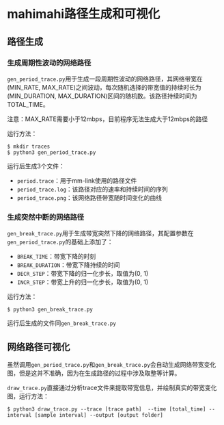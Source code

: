# mahimahi路径生成和可视化

## 路径生成

### 生成周期性波动的网络路径

`gen_period_trace.py`用于生成一段周期性波动的网络路径，其网络带宽在(MIN_RATE, MAX_RATE)之间波动，每次随机选择的带宽值的持续时长为(MIN_DURATION, MAX_DURATION)区间的随机数。该路径持续时间为TOTAL_TIME。

注意：MAX_RATE需要小于12mbps，目前程序无法生成大于12mbps的路径

运行方法：

```shell
$ mkdir traces
$ python3 gen_period_trace.py
```

运行后生成3个文件：

- `period.trace`：用于mm-link使用的路径文件
- `period_trace.log`：该路径对应的速率和持续时间的序列
- `period_trace.png`：该网络路径带宽随时间变化的曲线

### 生成突然中断的网络路径

`gen_break_trace.py`用于生成带宽突然下降的网络路径，其配置参数在`gen_period_trace.py`的基础上添加了：

- `BREAK_TIME`：带宽下降的时刻
- `BREAK_DURATION`：带宽下降持续的时间
- `DECR_STEP`：带宽下降的归一化步长，取值为(0, 1)
- `INCR_STEP`：带宽上升的归一化步长，取值为(0, 1)

运行方法：

```shell
$ python3 gen_break_trace.py
```

运行后生成的文件同`gen_break_trace.py`

## 网络路径可视化

虽然调用`gen_period_trace.py`和`gen_break_trace.py`会自动生成网络带宽变化图，但是这并不准确，因为在生成路径的过程中涉及取整等计算。

`draw_trace.py`直接通过分析trace文件来提取带宽信息，并绘制真实的带宽变化图，运行方法：

```shell
$ python3 draw_trace.py --trace [trace path]  --time [total_time] --interval [sample interval] --output [output folder]
```